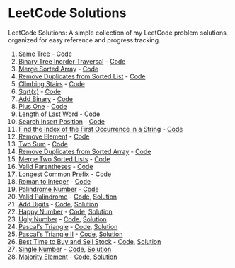 # LeetCode Solutions
LeetCode Solutions: A simple collection of my LeetCode problem solutions, organized for easy reference and progress tracking.

1. [Same Tree](https://leetcode.com/problems/same-tree/) - [Code](./Same%20Tree.py) 
1. [Binary Tree Inorder Traversal](https://leetcode.com/problems/binary-tree-inorder-traversal/) - [Code](./Binary%20Tree%20Inorder%20Traversal.py)
1. [Merge Sorted Array](https://leetcode.com/problems/merge-sorted-array/) - [Code](./Merge%20Sorted%20Array.py)
1. [Remove Duplicates from Sorted List](https://leetcode.com/problems/remove-duplicates-from-sorted-list/) - [Code](./Remove%20Duplicates%20from%20Sorted%20List.py)
1. [Climbing Stairs](https://leetcode.com/problems/climbing-stairs/description/) - [Code](./Climbing%20Stairs.py)
1. [Sqrt(x)](https://leetcode.com/problems/sqrtx/) - [Code](./Sqrt(x).py)
1. [Add Binary](https://leetcode.com/problems/add-binary/) - [Code](./Add%20Binary.py)
1. [Plus One](https://leetcode.com/problems/plus-one/) - [Code](./Plus%20One.py)
1. [Length of Last Word](https://leetcode.com/problems/length-of-last-word/) - [Code](./Length%20of%20Last%20Word.py)
1. [Search Insert Position](https://leetcode.com/problems/search-insert-position/) - [Code](./Search%20Insert%20Position.py)
1. [Find the Index of the First Occurrence in a String](https://leetcode.com/problems/find-the-index-of-the-first-occurrence-in-a-string/) - [Code](./Find%20the%20Index%20of%20the%20First%20Occurrence%20in%20a%20String.py)
1. [Remove Element](https://leetcode.com/problems/remove-element/) - [Code](./Remove%20Element.py)
1. [Two Sum](https://leetcode.com/problems/two-sum/) - [Code](./Two%20Sum.py)
1. [Remove Duplicates from Sorted Array](https://leetcode.com/problems/remove-duplicates-from-sorted-array/) - [Code](./Remove%20Duplicates%20from%20Sorted%20Array.py)
1. [Merge Two Sorted Lists](https://leetcode.com/problems/merge-two-sorted-lists/) - [Code](./Merge%20Two%20Sorted%20Lists.py)
1. [Valid Parentheses](https://leetcode.com/problems/valid-parentheses/) - [Code](./Valid%20Parentheses.py)
1. [Longest Common Prefix](https://leetcode.com/problems/longest-common-prefix/description/) - [Code](./Longest%20Common%20Prefix.py)
1. [Roman to Integer](https://leetcode.com/problems/roman-to-integer/) - [Code](./Roman%20to%20Integer.py)
1. [Palindrome Number](https://leetcode.com/problems/palindrome-number/) - [Code](./Palindrome%20Number.py)
1. [Valid Palindrome](https://leetcode.com/problems/valid-palindrome/) - [Code](./Valid%20Palindrome.py), [Solution](https://leetcode.com/problems/valid-palindrome/solutions/6123496/check-if-a-string-is-a-palindrome-ignoring-non-alphanumeric-characters)
1. [Add Digits](https://leetcode.com/problems/add-digits/) - [Code](./Add%20Digits.py), [Solution](https://leetcode.com/problems/add-digits/solutions/6125706/efficiently-reducing-numbers-to-a-single-digit-solution-and-analysis)
1. [Happy Number](https://leetcode.com/problems/happy-number/) - [Code](./Happy%20Number.py), [Solution](https://leetcode.com/problems/happy-number/solutions/6125729/determine-if-a-number-is-a-happy-number-using-iterative-squared-digit-sum)
1. [Ugly Number](https://leetcode.com/problems/ugly-number/) - [Code](./Ugly%20Number.py), [Solution](https://leetcode.com/problems/ugly-number/solutions/6145797/determining-if-a-number-is-an-ugly-numbe-i4jn)
1. [Pascal's Triangle](https://leetcode.com/problems/pascals-triangle/description/) - [Code](./Pascal's%20Triangle.py), [Solution](https://leetcode.com/problems/pascals-triangle/solutions/6146066/generating-pascals-triangle-by-sanjayrb-cx7l)
1. [Pascal's Triangle II](https://leetcode.com/problems/pascals-triangle-ii/description/) - [Code](./Pascal's%20Triangle%20II.py), [Solution](https://leetcode.com/problems/pascals-triangle-ii/solutions/6146102/generating-the-nth-row-of-pascals-triang-uyge)
1. [Best Time to Buy and Sell Stock](https://leetcode.com/problems/best-time-to-buy-and-sell-stock/description/) - [Code](./Best%20Time%20to%20Buy%20and%20Sell%20Stock.py), [Solution](https://leetcode.com/problems/best-time-to-buy-and-sell-stock/solutions/6148618/maximizing-stock-profit-with-single-buy-eyte4)
1. [Single Number](https://leetcode.com/problems/single-number/description/) - [Code](./Single%20Number.py), [Solution](https://leetcode.com/problems/single-number/solutions/6148648/finding-the-single-number-in-a-list-by-s-i7mt)
1. [Majority Element]() - [Code](./Majority%20Element.py), [Solution](https://leetcode.com/problems/majority-element/solutions/6148682/finding-the-majority-element-in-an-array-agvp)